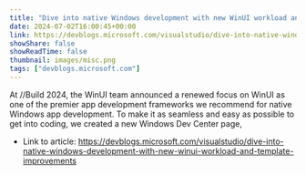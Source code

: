 ```yaml
---
title: "Dive into native Windows development with new WinUI workload and template improvements"
date: 2024-07-02T16:00:45+00:00
link: https://devblogs.microsoft.com/visualstudio/dive-into-native-windows-development-with-new-winui-workload-and-template-improvements
showShare: false
showReadTime: false
thumbnail: images/misc.png
tags: ["devblogs.microsoft.com"]
---
```

At //Build 2024, the WinUI team announced a renewed focus on WinUI as one of the premier app development frameworks we recommend for native Windows app development. To make it as seamless and easy as possible to get into coding, we created a new Windows Dev Center page,

- Link to article: https://devblogs.microsoft.com/visualstudio/dive-into-native-windows-development-with-new-winui-workload-and-template-improvements
